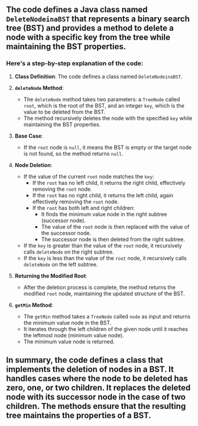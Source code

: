 ## The code defines a Java class named `DeleteNodeinaBST` that represents a binary search tree (BST) and provides a method to delete a node with a specific key from the tree while maintaining the BST properties.

### Here's a step-by-step explanation of the code:

1. **Class Definition**: The code defines a class named `DeleteNodeinaBST`.

2. **`deleteNode` Method**:
   - The `deleteNode` method takes two parameters: a `TreeNode` called `root`, which is the root of the BST, and an integer `key`, which is the value to be deleted from the BST.
   - The method recursively deletes the node with the specified `key` while maintaining the BST properties.

3. **Base Case**:
   - If the `root` node is `null`, it means the BST is empty or the target node is not found, so the method returns `null`.

4. **Node Deletion**:
   - If the value of the current `root` node matches the `key`:
     - If the `root` has no left child, it returns the right child, effectively removing the `root` node.
     - If the `root` has no right child, it returns the left child, again effectively removing the `root` node.
     - If the `root` has both left and right children:
       - It finds the minimum value node in the right subtree (successor node).
       - The value of the `root` node is then replaced with the value of the successor node.
       - The successor node is then deleted from the right subtree.
   - If the `key` is greater than the value of the `root` node, it recursively calls `deleteNode` on the right subtree.
   - If the `key` is less than the value of the `root` node, it recursively calls `deleteNode` on the left subtree.

5. **Returning the Modified Root**:
   - After the deletion process is complete, the method returns the modified `root` node, maintaining the updated structure of the BST.

6. **`getMin` Method**:
   - The `getMin` method takes a `TreeNode` called `node` as input and returns the minimum value node in the BST.
   - It iterates through the left children of the given node until it reaches the leftmost node (minimum value node).
   - The minimum value node is returned.

## In summary, the code defines a class that implements the deletion of nodes in a BST. It handles cases where the node to be deleted has zero, one, or two children. It replaces the deleted node with its successor node in the case of two children. The methods ensure that the resulting tree maintains the properties of a BST.
